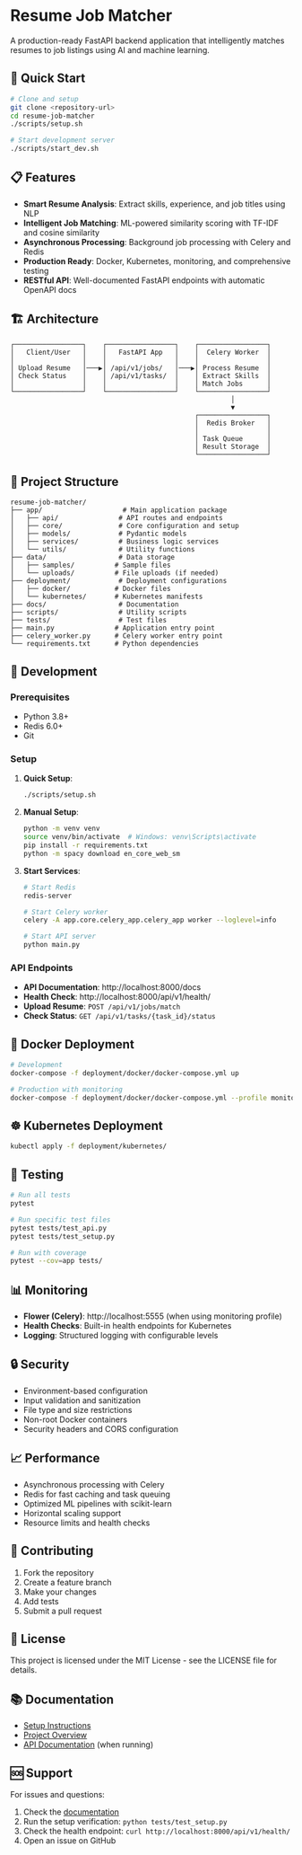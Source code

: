 # Resume Job Matcher

A production-ready FastAPI backend application that intelligently matches resumes to job listings using AI and machine learning.

## 🚀 Quick Start

```bash
# Clone and setup
git clone <repository-url>
cd resume-job-matcher
./scripts/setup.sh

# Start development server
./scripts/start_dev.sh
```

## 📋 Features

- **Smart Resume Analysis**: Extract skills, experience, and job titles using NLP
- **Intelligent Job Matching**: ML-powered similarity scoring with TF-IDF and cosine similarity
- **Asynchronous Processing**: Background job processing with Celery and Redis
- **Production Ready**: Docker, Kubernetes, monitoring, and comprehensive testing
- **RESTful API**: Well-documented FastAPI endpoints with automatic OpenAPI docs

## 🏗️ Architecture

```
┌─────────────────┐    ┌─────────────────┐    ┌─────────────────┐
│   Client/User   │    │   FastAPI App   │    │  Celery Worker  │
│                 │    │                 │    │                 │
│ Upload Resume   │───▶│ /api/v1/jobs/   │───▶│ Process Resume  │
│ Check Status    │    │ /api/v1/tasks/  │    │ Extract Skills  │
│                 │    │                 │    │ Match Jobs      │
└─────────────────┘    └─────────────────┘    └─────────────────┘
                                                       │
                                                       ▼
                                              ┌─────────────────┐
                                              │  Redis Broker   │
                                              │                 │
                                              │ Task Queue      │
                                              │ Result Storage  │
                                              └─────────────────┘
```

## 📁 Project Structure

```
resume-job-matcher/
├── app/                    # Main application package
│   ├── api/               # API routes and endpoints
│   ├── core/              # Core configuration and setup
│   ├── models/            # Pydantic models
│   ├── services/          # Business logic services
│   └── utils/             # Utility functions
├── data/                  # Data storage
│   ├── samples/          # Sample files
│   └── uploads/          # File uploads (if needed)
├── deployment/            # Deployment configurations
│   ├── docker/           # Docker files
│   └── kubernetes/       # Kubernetes manifests
├── docs/                  # Documentation
├── scripts/               # Utility scripts
├── tests/                 # Test files
├── main.py               # Application entry point
├── celery_worker.py      # Celery worker entry point
└── requirements.txt      # Python dependencies
```

## 🔧 Development

### Prerequisites

- Python 3.8+
- Redis 6.0+
- Git

### Setup

1. **Quick Setup**:
   ```bash
   ./scripts/setup.sh
   ```

2. **Manual Setup**:
   ```bash
   python -m venv venv
   source venv/bin/activate  # Windows: venv\Scripts\activate
   pip install -r requirements.txt
   python -m spacy download en_core_web_sm
   ```

3. **Start Services**:
   ```bash
   # Start Redis
   redis-server
   
   # Start Celery worker
   celery -A app.core.celery_app.celery_app worker --loglevel=info
   
   # Start API server
   python main.py
   ```

### API Endpoints

- **API Documentation**: http://localhost:8000/docs
- **Health Check**: http://localhost:8000/api/v1/health/
- **Upload Resume**: `POST /api/v1/jobs/match`
- **Check Status**: `GET /api/v1/tasks/{task_id}/status`

## 🐳 Docker Deployment

```bash
# Development
docker-compose -f deployment/docker/docker-compose.yml up

# Production with monitoring
docker-compose -f deployment/docker/docker-compose.yml --profile monitoring up
```

## ☸️ Kubernetes Deployment

```bash
kubectl apply -f deployment/kubernetes/
```

## 🧪 Testing

```bash
# Run all tests
pytest

# Run specific test files
pytest tests/test_api.py
pytest tests/test_setup.py

# Run with coverage
pytest --cov=app tests/
```

## 📊 Monitoring

- **Flower (Celery)**: http://localhost:5555 (when using monitoring profile)
- **Health Checks**: Built-in health endpoints for Kubernetes
- **Logging**: Structured logging with configurable levels

## 🔒 Security

- Environment-based configuration
- Input validation and sanitization
- File type and size restrictions
- Non-root Docker containers
- Security headers and CORS configuration

## 📈 Performance

- Asynchronous processing with Celery
- Redis for fast caching and task queuing
- Optimized ML pipelines with scikit-learn
- Horizontal scaling support
- Resource limits and health checks

## 🤝 Contributing

1. Fork the repository
2. Create a feature branch
3. Make your changes
4. Add tests
5. Submit a pull request

## 📄 License

This project is licensed under the MIT License - see the LICENSE file for details.

## 📚 Documentation

- [Setup Instructions](docs/setup_instructions.md)
- [Project Overview](docs/PROJECT_OVERVIEW.md)
- [API Documentation](http://localhost:8000/docs) (when running)

## 🆘 Support

For issues and questions:
1. Check the [documentation](docs/)
2. Run the setup verification: `python tests/test_setup.py`
3. Check the health endpoint: `curl http://localhost:8000/api/v1/health/`
4. Open an issue on GitHub